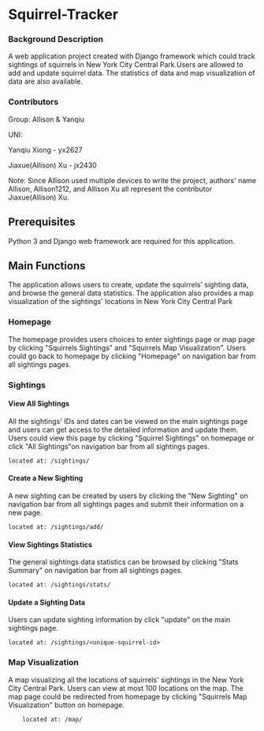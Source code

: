 Squirrel-Tracker
=============

### Background Description

A web application project created with Django framework which could track sightings of squirrels in New York City Central Park.Users are allowed to add and update squirrel data. The statistics of data and map visualization of data are also available.


### Contributors
Group: Allison & Yanqiu

UNI:

Yanqiu Xiong - yx2627

Jiaxue(Allison) Xu - jx2430

Note: Since Allison used multiple devices to  write the project, authors' name Allison, Allison1212, and Allison Xu all represent the contributor Jiaxue(Allison) Xu.

Prerequisites
------------
Python 3 and Django web framework are required for this application.



Main Functions
------------
The application allows users to create, update the squirrels' sighting data, and browse the general data statistics. The application also provides a map visualization of the sightings' locations in New York City Central Park

### Homepage
The homepage provides users choices to enter sightings page or map page by clicking "Squirrels Sightings" and "Squirrels Map Visualization". Users could go back to homepage by clicking "Homepage" on navigation bar from all sightings pages.


### Sightings

#### View All Sightings
All the sightings' IDs and dates can be viewed on the main sightings page and users can get access to the detailed information and update them. Users could view this page by clicking "Squirrel Sightings" on homepage or click "All Sightings"on navigation bar from all sightings pages.

    located at: /sightings/

#### Create a New Sighting
A new sighting can be created by users by clicking the "New Sighting" on navigation bar from all sightings pages and submit their information on a new page.

    located at: /sightings/add/


#### View Sightings Statistics
The general sightings data statistics can be browsed by clicking "Stats Summary" on navigation bar from all sightings pages.

    located at: /sightings/stats/


#### Update a Sighting Data
Users can update sighting information by click "update" on the main sightings page.

    located at: /sightings/<unique-squirrel-id>


### Map Visualization
A map visualizing all the locations of squirrels' sightings in the New York City Central Park. Users can view at most 100 locations on the map. The map page could be redirected from homepage by clicking "Squirrels Map Visualization" button on homepage.

        located at: /map/
